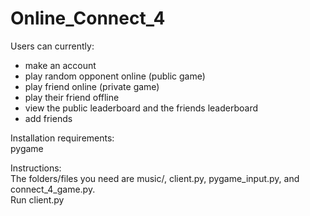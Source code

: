 # Online_Connect_4
Users can currently:  
  - make an account  
  - play random opponent online (public game)  
  - play friend online (private game)  
  - play their friend offline  
  - view the public leaderboard and the friends leaderboard  
  - add friends  
  
Installation requirements:  
pygame  
  
Instructions:  
The folders/files you need are music/, client.py, pygame_input.py, and connect_4_game.py.  
Run client.py  
